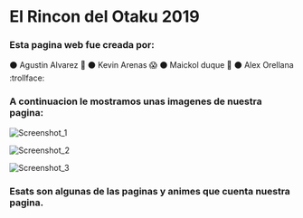 # El Rincon del Otaku 2019

### Esta pagina web fue creada por: 
   :black_circle: Agustin Alvarez :wolf:
   :black_circle: Kevin Arenas :scream:
   :black_circle: Maickol duque :dragon:
   :black_circle: Alex Orellana :trollface:
   
   ### A continuacion le mostramos unas imagenes de nuestra pagina:
   
![Screenshot_1](https://user-images.githubusercontent.com/51329477/70770977-517ca800-1d4e-11ea-81d9-cba40354eda7.png)

![Screenshot_2](https://user-images.githubusercontent.com/51329477/70770980-54779880-1d4e-11ea-9821-9b74a38f16a7.png)

![Screenshot_3](https://user-images.githubusercontent.com/51329477/70770983-57728900-1d4e-11ea-8b53-145d5fb60065.png)

   
   ### Esats son algunas de las paginas y animes que cuenta nuestra pagina.
   
